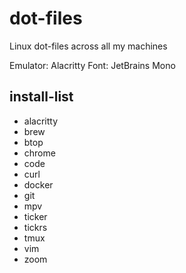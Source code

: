 # dot-files
Linux dot-files across all my machines

Emulator: Alacritty
Font: JetBrains Mono

## install-list
- alacritty
- brew
- btop
- chrome
- code
- curl
- docker
- git
- mpv
- ticker
- tickrs
- tmux
- vim
- zoom
